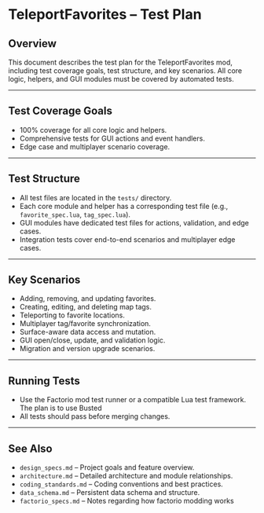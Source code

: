 # TeleportFavorites – Test Plan

## Overview
This document describes the test plan for the TeleportFavorites mod, including test coverage goals, test structure, and key scenarios. All core logic, helpers, and GUI modules must be covered by automated tests.

---

## Test Coverage Goals
- 100% coverage for all core logic and helpers.
- Comprehensive tests for GUI actions and event handlers.
- Edge case and multiplayer scenario coverage.

---

## Test Structure
- All test files are located in the `tests/` directory.
- Each core module and helper has a corresponding test file (e.g., `favorite_spec.lua`, `tag_spec.lua`).
- GUI modules have dedicated test files for actions, validation, and edge cases.
- Integration tests cover end-to-end scenarios and multiplayer edge cases.

---

## Key Scenarios
- Adding, removing, and updating favorites.
- Creating, editing, and deleting map tags.
- Teleporting to favorite locations.
- Multiplayer tag/favorite synchronization.
- Surface-aware data access and mutation.
- GUI open/close, update, and validation logic.
- Migration and version upgrade scenarios.

---

## Running Tests
- Use the Factorio mod test runner or a compatible Lua test framework. The plan is to use Busted
- All tests should pass before merging changes.

---

## See Also
- `design_specs.md` – Project goals and feature overview.
- `architecture.md` – Detailed architecture and module relationships.
- `coding_standards.md` – Coding conventions and best practices.
- `data_schema.md` – Persistent data schema and structure.
- `factorio_specs.md` – Notes regarding how factorio modding works
